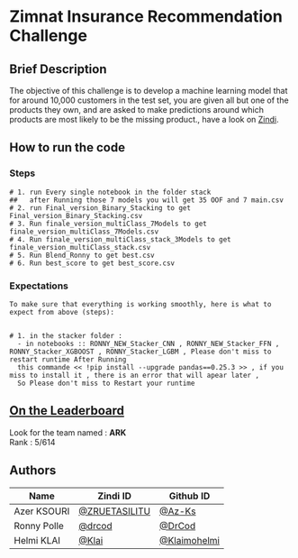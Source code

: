 # Zimnat Insurance Recommendation Challenge

## Brief Description

The objective of this challenge is to develop a machine learning model that for around 10,000 customers in the test set, you are given all but one of the products they own, and are asked to make predictions around which products are most likely to be the missing product., have a look on [Zindi](https://zindi.africa/competitions/zimnat-insurance-recommendation-challenge).  


## How to run the code

### Steps

```
# 1. run Every single notebook in the folder stack 
##   after Running those 7 models you will get 35 OOF and 7 main.csv
# 2. run Final_version_Binary_Stacking to get Final_version_Binary_Stacking.csv
# 3. Run finale_version_multiClass_7Models to get finale_version_multiClass_7Models.csv  
# 4. Run finale_version_multiClass_stack_3Models to get  finale_version_multiClass_stack.csv
# 5. Run Blend_Ronny to get best.csv
# 6. Run best_score to get best_score.csv
```

### Expectations
```
To make sure that everything is working smoothly, here is what to expect from above (steps):


# 1. in the stacker folder : 
  - in notebooks :: RONNY_NEW_Stacker_CNN , RONNY_NEW_Stacker_FFN , RONNY_Stacker_XGBOOST , RONNY_Stacker_LGBM , Please don't miss to restart runtime After Running 
  this commande << !pip install --upgrade pandas==0.25.3 >> , if you miss to install it , there is an error that will apear later , 
  So Please don't miss to Restart your runtime 
```  
## [On the Leaderboard](https://zindi.africa/competitions/zimnat-insurance-recommendation-challenge/leaderboard)

Look for the team named : **ARK** <br>
Rank : 5/614   
## Authors

<div align='center'>

| Name           |                     Zindi ID                     |                  Github ID               |
|----------------|--------------------------------------------------|------------------------------------------|
|Azer KSOURI |[@ZRUETASILITU  ](https://zindi.africa/users/ZRUETASILITU)      |[@Az-Ks](https://github.com/Az-Ks)        |
|Ronny Polle     |[@drcod](https://zindi.africa/users/drcod)  |[@DrCod](https://github.com/DrCod)|
|Helmi KLAI |[@Klai](https://zindi.africa/users/Klai)        |[@Klaimohelmi](https://github.com/Klaimohelmi)  |


</div>
